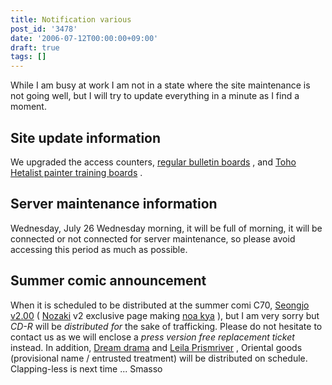 ```yaml
---
title: Notification various
post_id: '3478'
date: '2006-07-12T00:00:00+09:00'
draft: true
tags: []
---
```


While I am busy at work I am not in a state where the site maintenance is not going well, but I will try to update everything in a minute as I find a moment.

## Site update information

We upgraded the access counters, [regular bulletin boards](https://twitter.com/danmaq) , and [Toho Hetalist painter training boards](https://danmaq.com/feedback/thpbbs/) .

## Server maintenance information

Wednesday, July 26 Wednesday morning, it will be full of morning, it will be connected or not connected for server maintenance, so please avoid accessing this period as much as possible.

## Summer comic announcement

When it is scheduled to be distributed at the summer comi C70, [Seongjo v2.00](https://danmaq.com/!/thA/) ( [Nozaki](https://danmaq.com/!/thA/) v2 exclusive page making [noa kya](https://danmaq.com/!/thA/) ), but I am very sorry but _CD-R_ will be _distributed for_ the sake of trafficking. Please do not hesitate to contact us as we will enclose a _press version free replacement ticket_ instead. In addition, [Dream drama](https://danmaq.com/!/thC/) and [Leila Prismriver](https://danmaq.com/!/leila/) , Oriental goods (provisional name / entrusted treatment) will be distributed on schedule. Clapping-less is next time ... Smasso
